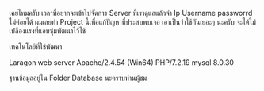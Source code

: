 เคยไหมครับ เวลาที่อยากจะเข้าไปจัดการ Server ที่เราดูแลแล้วจำ Ip Username passworrd ไม่ค่อยได้ ผมเลยทำ Project นี้เพื่อแก้ปัญหาที่ประสบพบเจอ เอาเป็นว่าใช้กันเยอะๆ นะครับ จะได้ไม่เปลืองแรงที่แอบซุ่มพัฒนาไว้ไช้

เทคโนโลยีที่ใช้พัฒนา

Laragon web server
Apache/2.4.54 (Win64)  PHP/7.2.19
mysql 8.0.30 

ฐานข้อมูลอยู่ใน Folder Database นะคราบท่านผู้ชม
